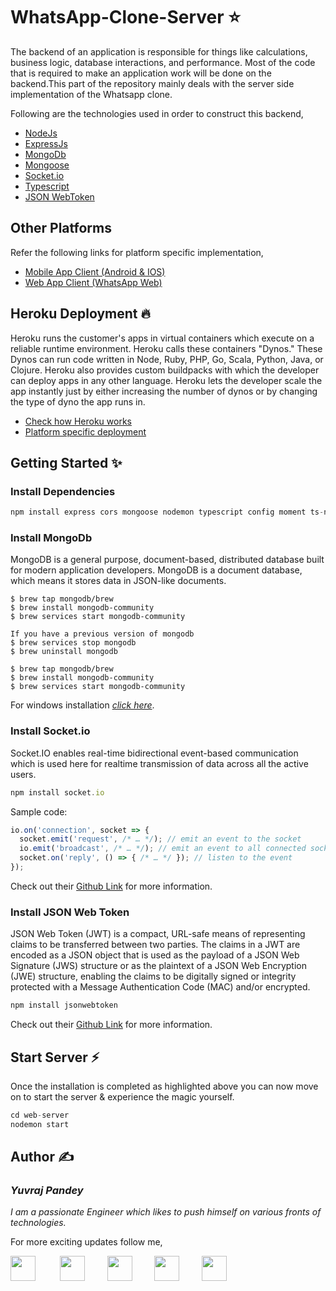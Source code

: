 # WhatsApp-Clone-Server ⭐

The backend of an application is responsible for things like calculations, business logic, database interactions, and performance. Most of the code that is required to make an application work will be done on the backend.This part of the repository mainly deals with the server side implementation of the Whatsapp clone. 

Following are the technologies used in order to construct this backend,
* <a href="https://nodejs.org/">NodeJs</a> 
* <a href="https://expressjs.com/">ExpressJs</a>
* <a href="https://www.mongodb.com/">MongoDb</a>
* <a href="https://mongoosejs.com/">Mongoose</a> 
* <a href="https://socket.io/">Socket.io</a><br> 
* <a href="https://www.typescriptlang.org/">Typescript</a>
* <a href="https://github.com/auth0/node-jsonwebtoken">JSON WebToken</a>

## Other Platforms
Refer the following links for platform specific implementation,
* <a href="https://github.com/yuvraj24/WhatsApp-Clone/tree/master/app-client">Mobile App Client (Android & IOS)</a>
* <a href="https://github.com/yuvraj24/WhatsApp-Clone/edit/master/web-client">Web App Client (WhatsApp Web)</a>

## Heroku Deployment 🔥
Heroku runs the customer's apps in virtual containers which execute on a reliable runtime environment. Heroku calls these containers "Dynos." These Dynos can run code written in Node, Ruby, PHP, Go, Scala, Python, Java, or Clojure. Heroku also provides custom buildpacks with which the developer can deploy apps in any other language. Heroku lets the developer scale the app instantly just by either increasing the number of dynos or by changing the type of dyno the app runs in.

* <a href="https://devcenter.heroku.com/articles/how-heroku-works">Check how Heroku works</a>
* <a href="https://devcenter.heroku.com/categories/deployment">Platform specific deployment</a>

## Getting Started ✨

### Install Dependencies
```js
npm install express cors mongoose nodemon typescript config moment ts-node
```

### Install MongoDb
MongoDB is a general purpose, document-based, distributed database built for modern application developers. MongoDB is a document database, which means it stores data in JSON-like documents.
```
$ brew tap mongodb/brew
$ brew install mongodb-community
$ brew services start mongodb-community

If you have a previous version of mongodb
$ brew services stop mongodb
$ brew uninstall mongodb

$ brew tap mongodb/brew
$ brew install mongodb-community
$ brew services start mongodb-community
```
For windows installation *<a href="https://docs.mongodb.com/manual/administration/install-community/" target="_blank">click here</a>*.


### Install Socket.io
Socket.IO enables real-time bidirectional event-based communication which is used here for realtime transmission of data across all the active users.
```js
npm install socket.io
```

Sample code:
```js
io.on('connection', socket => {
  socket.emit('request', /* … */); // emit an event to the socket
  io.emit('broadcast', /* … */); // emit an event to all connected sockets
  socket.on('reply', () => { /* … */ }); // listen to the event
});
```

Check out their <a href="https://github.com/socketio/socket.io">Github Link</a> for more information.

### Install JSON Web Token

JSON Web Token (JWT) is a compact, URL-safe means of representing claims to be transferred between two parties.  The claims in a JWT are encoded as a JSON object that is used as the payload of a JSON Web Signature (JWS) structure or as the plaintext of a JSON Web Encryption (JWE) structure, enabling the claims to be digitally signed or integrity protected with a Message Authentication Code (MAC) and/or encrypted.
```js
npm install jsonwebtoken
```
Check out their <a href="https://github.com/auth0/node-jsonwebtoken">Github Link</a> for more information.

## Start Server ⚡
Once the installation is completed as highlighted above you can now move on to start the server & experience the magic yourself.
```js
cd web-server
nodemon start
```

## Author  ✍️
### *Yuvraj Pandey*
*I am a passionate Engineer which likes to push himself on various fronts of technologies.*  

For more exciting updates follow me,

<a href="https://twitter.com/yuvrajpy24" target="_blank"><img src="https://github.com/yuvraj24/LiveSmashBar/blob/master/images/twitter.png" width="40" height="40"></a> &nbsp;&nbsp;&nbsp;&nbsp;&nbsp;&nbsp;&nbsp;&nbsp;&nbsp;<a href="https://www.linkedin.com/in/yuvraj24" target="_blank"><img src="https://github.com/yuvraj24/LiveSmashBar/blob/master/images/linkedin.png" width="40" height="40"></a>&nbsp;&nbsp;&nbsp;&nbsp;&nbsp;&nbsp;&nbsp;&nbsp;&nbsp;<a href="https://github.com/yuvraj24" target="_blank"><img src="https://github.com/yuvraj24/LiveSmashBar/blob/master/images/github.png" height="40"></a>&nbsp;&nbsp;&nbsp;&nbsp;&nbsp;&nbsp;&nbsp;&nbsp;&nbsp;<a href="https://medium.com/@yuvrajpandey24" target="_blank"><img src="https://github.com/yuvraj24/LiveSmashBar/blob/master/images/medium.png" width="40" height="40"></a>&nbsp;&nbsp;&nbsp;&nbsp;&nbsp;&nbsp;&nbsp;&nbsp;&nbsp;<a href="https://play.google.com/store/apps/developer?id=Yuvraj+Pandey"><img src="https://github.com/yuvraj24/LiveSmashBar/blob/master/images/playstore.png" width="40" height="40"></a>
